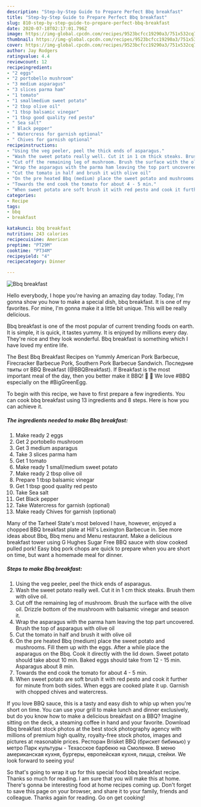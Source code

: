 ```yaml
---
description: "Step-by-Step Guide to Prepare Perfect Bbq breakfast"
title: "Step-by-Step Guide to Prepare Perfect Bbq breakfast"
slug: 810-step-by-step-guide-to-prepare-perfect-bbq-breakfast
date: 2020-07-18T02:17:01.796Z
image: https://img-global.cpcdn.com/recipes/9523bcfcc19290a3/751x532cq70/bbq-breakfast-recipe-main-photo.jpg
thumbnail: https://img-global.cpcdn.com/recipes/9523bcfcc19290a3/751x532cq70/bbq-breakfast-recipe-main-photo.jpg
cover: https://img-global.cpcdn.com/recipes/9523bcfcc19290a3/751x532cq70/bbq-breakfast-recipe-main-photo.jpg
author: Jay Rodgers
ratingvalue: 4.4
reviewcount: 12
recipeingredient:
- "2 eggs"
- "2 portobello mushroom"
- "3 medium asparagus"
- "3 slices parma ham"
- "1 tomato"
- "1 smallmedium sweet potato"
- "2 tbsp olive oil"
- "1 tbsp balsamic vinegar"
- "1 tbsp good quality red pesto"
- " Sea salt"
- " Black pepper"
- " Watercress for garnish optional"
- " Chives for garnish optional"
recipeinstructions:
- "Using the veg peeler, peel the thick ends of asparagus."
- "Wash the sweet potato really well. Cut it in 1 cm thick steaks. Brush them with olive oil."
- "Cut off the remaining leg of mushroom. Brush the surface with the olive oil. Drizzle bottom of the mushroom with balsamic vinegar and season it."
- "Wrap the asparagus with the parma ham leaving the top part uncovered. Brush the top of asparagus with olive oil"
- "Cut the tomato in half and brush it with olive oil"
- "On the pre heated Bbq (medium) place the sweet potato and mushrooms. Fill them up with the eggs. After a while place the asparagus on the Bbq. Cook it directly with the lid down. Sweet potato should take about 10 min. Baked eggs should take from 12 - 15 min. Asparagus about 8 min."
- "Towards the end cook the tomato for about 4 - 5 min."
- "When sweet potato are soft brush it with red pesto and cook it further for minute from both sides. When eggs are cooked plate it up. Garnish with chopped chives and watercress."
categories:
- Recipe
tags:
- bbq
- breakfast

katakunci: bbq breakfast 
nutrition: 243 calories
recipecuisine: American
preptime: "PT29M"
cooktime: "PT34M"
recipeyield: "4"
recipecategory: Dinner

---
```



![Bbq breakfast](https://img-global.cpcdn.com/recipes/9523bcfcc19290a3/751x532cq70/bbq-breakfast-recipe-main-photo.jpg)

Hello everybody, I hope you're having an amazing day today. Today, I'm gonna show you how to make a special dish, bbq breakfast. It is one of my favorites. For mine, I'm gonna make it a little bit unique. This will be really delicious.

Bbq breakfast is one of the most popular of current trending foods on earth. It is simple, it is quick, it tastes yummy. It is enjoyed by millions every day. They're nice and they look wonderful. Bbq breakfast is something which I have loved my entire life.

The Best Bbq Breakfast Recipes on Yummly American Pork Barbecue, Firecracker Barbecue Pork, Southern Pork Barbecue Sandwich. Последние твиты от BBQ Breakfast (@BBQBreakfast). If Breakfast is the most important meal of the day, then you better make it BBQ! 🍗 🍖 We love #BBQ especially on the #BigGreenEgg.


To begin with this recipe, we have to first prepare a few ingredients. You can cook bbq breakfast using 13 ingredients and 8 steps. Here is how you can achieve it.

<!--inarticleads1-->

##### The ingredients needed to make Bbq breakfast:

1. Make ready 2 eggs
1. Get 2 portobello mushroom
1. Get 3 medium asparagus
1. Take 3 slices parma ham
1. Get 1 tomato
1. Make ready 1 small/medium sweet potato
1. Make ready 2 tbsp olive oil
1. Prepare 1 tbsp balsamic vinegar
1. Get 1 tbsp good quality red pesto
1. Take  Sea salt
1. Get  Black pepper
1. Take  Watercress for garnish (optional)
1. Make ready  Chives for garnish (optional)


Many of the Tarheel State&#39;s most beloved I have, however, enjoyed a chopped BBQ breakfast plate at Hill&#39;s Lexington Barbecue in. See more ideas about Bbq, Bbq menu and Menu restaurant. Make a delicious breakfast tower using G Hughes Sugar Free BBQ sauce with slow cooked pulled pork! Easy bbq pork chops are quick to prepare when you are short on time, but want a homemade meal for dinner. 

<!--inarticleads2-->

##### Steps to make Bbq breakfast:

1. Using the veg peeler, peel the thick ends of asparagus.
1. Wash the sweet potato really well. Cut it in 1 cm thick steaks. Brush them with olive oil.
1. Cut off the remaining leg of mushroom. Brush the surface with the olive oil. Drizzle bottom of the mushroom with balsamic vinegar and season it.
1. Wrap the asparagus with the parma ham leaving the top part uncovered. Brush the top of asparagus with olive oil
1. Cut the tomato in half and brush it with olive oil
1. On the pre heated Bbq (medium) place the sweet potato and mushrooms. Fill them up with the eggs. After a while place the asparagus on the Bbq. Cook it directly with the lid down. Sweet potato should take about 10 min. Baked eggs should take from 12 - 15 min. Asparagus about 8 min.
1. Towards the end cook the tomato for about 4 - 5 min.
1. When sweet potato are soft brush it with red pesto and cook it further for minute from both sides. When eggs are cooked plate it up. Garnish with chopped chives and watercress.


If you love BBQ sauce, this is a tasty and easy dish to whip up when you&#39;re short on time. You can use your grill to make lunch and dinner exclusively, but do you know how to make a delicious breakfast on a BBQ? Imagine sitting on the deck, a steaming coffee in hand and your favorite. Download Bbq breakfast stock photos at the best stock photography agency with millions of premium high quality, royalty-free stock photos, images and pictures at reasonable prices. Ресторан Brisket BBQ (брискет бибикью) у метро Парк культуры - Техасское барбекю на Смоленке. В меню американская кухня, бургеры, европейская кухня, пицца, стейки. We look forward to seeing you! 

So that's going to wrap it up for this special food bbq breakfast recipe. Thanks so much for reading. I am sure that you will make this at home. There's gonna be interesting food at home recipes coming up. Don't forget to save this page on your browser, and share it to your family, friends and colleague. Thanks again for reading. Go on get cooking!
